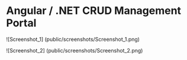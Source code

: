 # Angular / .NET CRUD Management Portal

![Screenshot_1] (public/screenshots/Screenshot_1.png)

![Screenshot_2] (public/screenshots/Screenshot_2.png)
